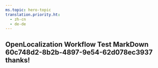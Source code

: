 ```yaml
---
ms.topic: hero-topic
translation.priority.ht: 
  - zh-cn
  - de-de
---
```

## OpenLocalization Workflow Test MarkDown 60c748d2-8b2b-4897-9e54-62d078ec3937 thanks!
